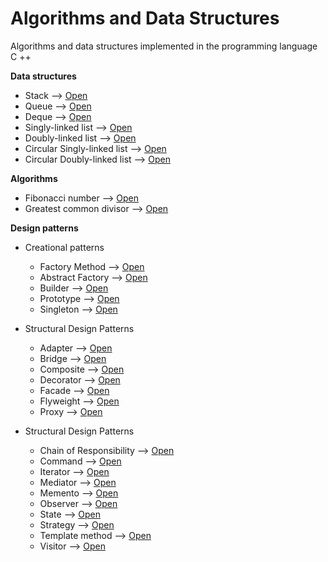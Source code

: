 # Algorithms and Data Structures
Algorithms and data structures implemented in the programming language C ++

**Data structures**
- Stack --> [Open](Data%20Structures/Stack/Stack.h)
- Queue --> [Open](Data%20Structures/Queue/Queue.h)
- Deque --> [Open](Data%20Structures/Deque/Deque.h)
- Singly-linked list --> [Open](Data%20Structures/Singly-linked%20list/List.h)
- Doubly-linked list --> [Open](Data%20Structures/Doubly-linked%20list/List.h)
- Circular Singly-linked list --> [Open](Data%20Structures/Circular%20Singly-linked%20List/List.h)
- Circular Doubly-linked list --> [Open](Data%20Structures/Circular%20Doubly-linked%20List/List.h)

**Algorithms**
- Fibonacci number --> [Open](Algorithms/fibonacci%20number/fibonacci.cpp)
- Greatest common divisor --> [Open](Algorithms/greatest%20common%20divisor/gcd.cpp)

**Design patterns**
* Creational patterns

  + Factory Method --> [Open](Design%20patterns/Creational%20patterns/factory_method)
  + Abstract Factory --> [Open]()
  + Builder --> [Open]()
  + Prototype --> [Open]()
  + Singleton --> [Open]()
  
* Structural Design Patterns

  + Adapter --> [Open]()
  + Bridge --> [Open]()
  + Composite --> [Open]()
  + Decorator --> [Open]()
  + Facade --> [Open]()
  + Flyweight --> [Open]()
  + Proxy --> [Open]()
  
* Structural Design Patterns

  + Chain of Responsibility --> [Open]()
  + Command --> [Open]()
  + Iterator --> [Open]()
  + Mediator --> [Open]()
  + Memento --> [Open]()
  + Observer --> [Open]()
  + State --> [Open]()
  + Strategy --> [Open]()
  + Template method --> [Open]()
  + Visitor --> [Open]()
